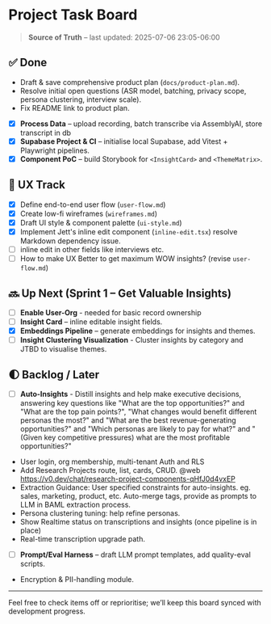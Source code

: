 # Project Task Board

> **Source of Truth** – last updated: 2025-07-06 23:05-06:00

## ✅ Done

- Draft & save comprehensive product plan (`docs/product-plan.md`).
- Resolve initial open questions (ASR model, batching, privacy scope, persona clustering, interview scale).
- Fix README link to product plan.
- [x] **Process Data** – upload recording, batch transcribe via AssemblyAI, store transcript in db
- [x] **Supabase Project & CI** – initialise local Supabase, add Vitest + Playwright pipelines.
- [x] **Component PoC** – build Storybook for `<InsightCard>` and `<ThemeMatrix>`.

## 🎨 UX Track

- [x] Define end-to-end user flow (`user-flow.md`)
- [x] Create low-fi wireframes (`wireframes.md`)
- [x] Draft UI style & component palette (`ui-style.md`)
- [x] Implement Jett's inline edit component (`inline-edit.tsx`) resolve Markdown dependency issue.
- [ ] inline edit in other fields like interviews etc.
- [ ] How to make UX Better to get maximum WOW insights? (revise `user-flow.md`)

## 🔜 Up Next (Sprint 1 – Get Valuable Insights)

- [ ] **Enable User-Org** - needed for basic record ownership
- [ ] **Insight Card** – inline editable insight fields.
- [x] **Embeddings Pipeline** – generate embeddings for insights and themes.
- [ ] **Insight Clustering Visualization** - Cluster insights by category and JTBD to visualise themes.

## 🌓 Backlog / Later

- [ ] **Auto-Insights** - Distill insights and help make executive decisions, answering key questions like "What are the top opportunities?" and "What are the top pain points?", "What changes would benefit different personas the most?" and "What are the best revenue-generating opportunities?" and "Which personas are likely to pay for what?" and "(Given key competitive pressures) what are the most profitable opportunities?"
- User login, org membership, multi-tenant Auth and RLS
- Add Research Projects route, list, cards, CRUD. @web <https://v0.dev/chat/research-project-components-qHfJ0d4vxEP>
- Extraction Guidance: User specified constraints for auto-insights. eg. sales, marketing, product, etc. Auto-merge tags, provide as prompts to LLM in BAML extraction process.
- Persona clustering tuning: help refine personas.
- Show Realtime status on transcriptions and insights (once pipeline is in place)
- Real-time transcription upgrade path.
- [ ] **Prompt/Eval Harness** – draft LLM prompt templates, add quality-eval scripts.
- Encryption & PII-handling module.

---

Feel free to check items off or reprioritise; we’ll keep this board synced with development progress.
